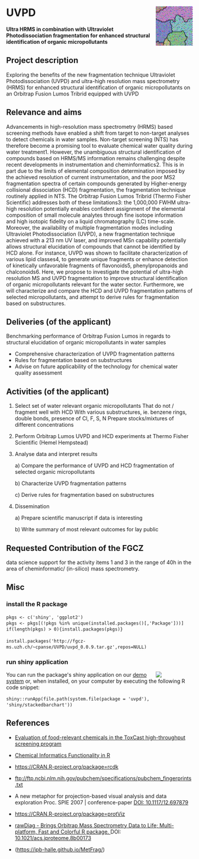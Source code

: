 
# UVPD <img src="vignettes/graphics/SOM.png" align="right" width="100px" />

**Ultra HRMS in combination with Ultraviolet Photodissociation fragmentation
for enhanced structural identification of organic micropollutants**



## Project description

Exploring the benefits of the new fragmentation technique Ultraviolet Photodissociation (UVPD) and ultra-high resolution mass spectrometry (HRMS) for enhanced structural identification of organic micropollutants on an Orbitrap Fusion Lumos Tribrid equipped with UVPD


## Relevance and aims

Advancements in high-resolution mass spectrometry (HRMS) based screening methods have enabled a shift from target to non-target analyses to detect chemicals in water samples. Non-target screening (NTS) has therefore become a promising tool to evaluate chemical water quality during water treatment1. However, the unambiguous structural identification of compounds based on HRMS/MS information remains challenging despite recent developments in instrumentation and cheminformatics2. This is in part due to the limits of elemental composition determination imposed by the achieved resolution of current instrumentation, and the poor MS2 fragmentation spectra of certain compounds generated by Higher-energy collisional dissociation (HCD) fragmentation, the fragmentation technique routinely applied in NTS. The Orbitrap Fusion Lumos Tribrid (Thermo Fisher Scientific) addresses both of these limitations3: the 1,000,000 FWHM ultra-high resolution potentially enables confident assignment of the elemental composition of small molecule analytes through fine isotope information and high isotopic fidelity on a liquid chromatography (LC) time-scale. Moreover, the availability of multiple fragmentation modes including Ultraviolet Photodissociation (UVPD), a new fragmentation technique achieved with a 213 nm UV laser, and improved MSn capability potentially allows structural elucidation of compounds that cannot be identified by HCD alone. For instance, UVPD was shown to facilitate characterization of various lipid classes4, to generate unique fragments or enhance detection of kinetically unfavorable fragments of flavonoids5, phenylpropanoids and chalconoids6. Here, we propose to investigate the potential of ultra-high resolution MS and UVPD fragmentation to improve structural identification of organic micropollutants relevant for the water sector. Furthermore, we will characterize and compare the HCD and UVPD fragmentation patterns of selected micropollutants, and attempt to derive rules for fragmentation based on substructures.



## Deliveries (of the applicant)

Benchmarking performance of Orbitrap Fusion Lumos in regards to structural elucidation of organic micropollutants in water samples

* Comprehensive characterization of UVPD fragmentation patterns
* Rules for fragmentation based on substructures
* Advise on future applicability of the technology for chemical water quality assessment


## Activities (of the applicant)

1. Select set of water relevant organic micropollutants
That do not / fragment well with HCD With various substructures, ie. benzene
rings, double bonds, presence of Cl, F, S, N
Prepare stocks/mixtures of different concentrations 

2. Perform Orbitrap Lumos UVPD and HCD experiments at Thermo Fisher Scientific (Hemel Hempstead)

3. Analyse data and interpret results

    a) Compare the performance of UVPD and HCD fragmentation of selected organic micropollutants

    b) Characterize UVPD fragmentation patterns

    c) Derive rules for fragmentation based on substructures

4. Dissemination

    a) Prepare scientific manuscript if data is interesting

    b)  Write summary of most relevant outcomes for lay public

 
## Requested Contribution of the FGCZ

data science support for the activity items 1 and 3 in the range of 40h in the
area of cheminformatic/ (in-silico) mass spectrometry.


## Misc



### install the R package

```{r}
pkgs <- c('shiny', 'ggplot2')
pkgs <- pkgs[(!pkgs %in% unique(installed.packages()[,'Package']))]
if(length(pkgs) > 0){install.packages(pkgs)}

install.packages('http://fgcz-ms.uzh.ch/~cpanse/UVPD/uvpd_0.0.9.tar.gz',repos=NULL)

```

### run shiny application
<a href="http://fgcz-ms-shiny.uzh.ch:8080/p2722-stackedBarChart/"><img src="https://user-images.githubusercontent.com/4901987/86088690-19994000-baa7-11ea-8644-f679470afd8e.png" align="right" width="100px" /></a>

You can run the package's shiny application on our [demo system](http://fgcz-ms-shiny.uzh.ch:8080/p2722-stackedBarChart/) or, when installed, on your computer by executing the following R code snippet:

```{r}
shiny::runApp(file.path(system.file(package = 'uvpd'), 'shiny/stackedbarchart'))
```

## References

- [Evaluation of food-relevant chemicals in the ToxCast high-throughput screening program](https://doi.org/10.1016/j.fct.2016.04.012)

- [Chemical Informatics Functionality in R](http://dx.doi.org/10.18637/jss.v018.i05)

- https://CRAN.R-project.org/package=rcdk

- ftp://ftp.ncbi.nlm.nih.gov/pubchem/specifications/pubchem_fingerprints.txt

- A new metaphor for projection-based visual analysis and data exploration Proc. SPIE
2007 | conference-paper [DOI: 10.1117/12.697879](https://www.spiedigitallibrary.org/conference-proceedings-of-spie/6495/1/A-new-metaphor-for-projection-based-visual-analysis-and-data/10.1117/12.697879.short?SSO=1)

- https://CRAN.R-project.org/package=protViz

- [rawDiag - Brings Orbitrap Mass Spectrometry Data to Life; Multi-platform, Fast and Colorful R package. ](https://github.com/fgcz/rawDiag) DOI: [10.1021/acs.jproteome.8b00173](https://pubs.acs.org/doi/10.1021/acs.jproteome.8b00173) 

- (https://ipb-halle.github.io/MetFrag/)
